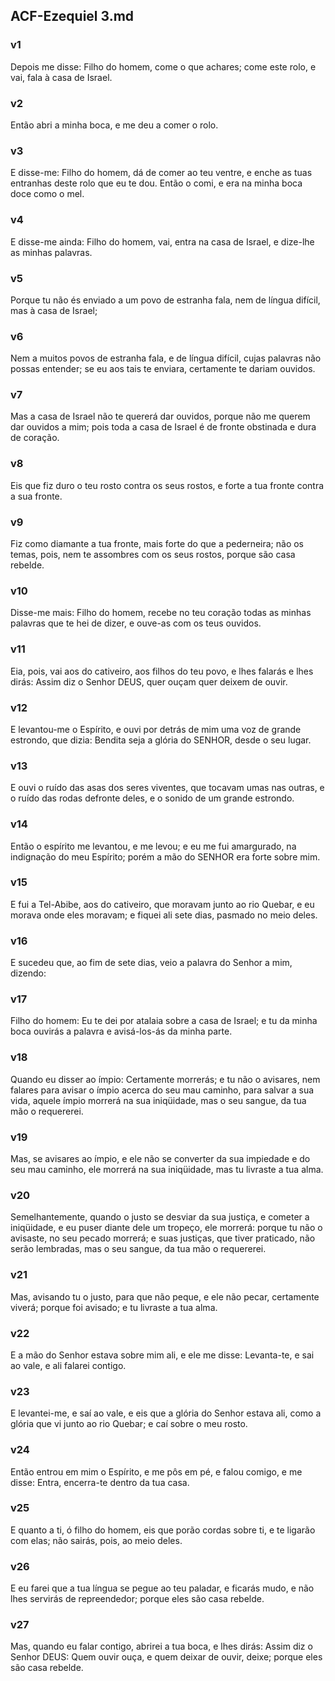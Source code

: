 ## ACF-Ezequiel 3.md
### v1
 Depois me disse: Filho do homem, come o que achares; come este rolo, e vai, fala à casa de Israel.
### v2
 Então abri a minha boca, e me deu a comer o rolo.
### v3
 E disse-me: Filho do homem, dá de comer ao teu ventre, e enche as tuas entranhas deste rolo que eu te dou. Então o comi, e era na minha boca doce como o mel.
### v4
 E disse-me ainda: Filho do homem, vai, entra na casa de Israel, e dize-lhe as minhas palavras.
### v5
 Porque tu não és enviado a um povo de estranha fala, nem de língua difícil, mas à casa de Israel;
### v6
 Nem a muitos povos de estranha fala, e de língua difícil, cujas palavras não possas entender; se eu aos tais te enviara, certamente te dariam ouvidos.
### v7
 Mas a casa de Israel não te quererá dar ouvidos, porque não me querem dar ouvidos a mim; pois toda a casa de Israel é de fronte obstinada e dura de coração.
### v8
 Eis que fiz duro o teu rosto contra os seus rostos, e forte a tua fronte contra a sua fronte.
### v9
 Fiz como diamante a tua fronte, mais forte do que a pederneira; não os temas, pois, nem te assombres com os seus rostos, porque são casa rebelde.
### v10
 Disse-me mais: Filho do homem, recebe no teu coração todas as minhas palavras que te hei de dizer, e ouve-as com os teus ouvidos.
### v11
 Eia, pois, vai aos do cativeiro, aos filhos do teu povo, e lhes falarás e lhes dirás: Assim diz o Senhor DEUS, quer ouçam quer deixem de ouvir.
### v12
 E levantou-me o Espírito, e ouvi por detrás de mim uma voz de grande estrondo, que dizia: Bendita seja a glória do SENHOR, desde o seu lugar.
### v13
 E ouvi o ruído das asas dos seres viventes, que tocavam umas nas outras, e o ruído das rodas defronte deles, e o sonido de um grande estrondo.
### v14
 Então o espírito me levantou, e me levou; e eu me fui amargurado, na indignação do meu Espírito; porém a mão do SENHOR era forte sobre mim.
### v15
 E fui a Tel-Abibe, aos do cativeiro, que moravam junto ao rio Quebar, e eu morava onde eles moravam; e fiquei ali sete dias, pasmado no meio deles.
### v16
 E sucedeu que, ao fim de sete dias, veio a palavra do Senhor a mim, dizendo:
### v17
 Filho do homem: Eu te dei por atalaia sobre a casa de Israel; e tu da minha boca ouvirás a palavra e avisá-los-ás da minha parte.
### v18
 Quando eu disser ao ímpio: Certamente morrerás; e tu não o avisares, nem falares para avisar o ímpio acerca do seu mau caminho, para salvar a sua vida, aquele ímpio morrerá na sua iniqüidade, mas o seu sangue, da tua mão o requererei.
### v19
 Mas, se avisares ao ímpio, e ele não se converter da sua impiedade e do seu mau caminho, ele morrerá na sua iniqüidade, mas tu livraste a tua alma.
### v20
 Semelhantemente, quando o justo se desviar da sua justiça, e cometer a iniqüidade, e eu puser diante dele um tropeço, ele morrerá: porque tu não o avisaste, no seu pecado morrerá; e suas justiças, que tiver praticado, não serão lembradas, mas o seu sangue, da tua mão o requererei.
### v21
 Mas, avisando tu o justo, para que não peque, e ele não pecar, certamente viverá; porque foi avisado; e tu livraste a tua alma.
### v22
 E a mão do Senhor estava sobre mim ali, e ele me disse: Levanta-te, e sai ao vale, e ali falarei contigo.
### v23
 E levantei-me, e saí ao vale, e eis que a glória do Senhor estava ali, como a glória que vi junto ao rio Quebar; e caí sobre o meu rosto.
### v24
 Então entrou em mim o Espírito, e me pôs em pé, e falou comigo, e me disse: Entra, encerra-te dentro da tua casa.
### v25
 E quanto a ti, ó filho do homem, eis que porão cordas sobre ti, e te ligarão com elas; não sairás, pois, ao meio deles.
### v26
 E eu farei que a tua língua se pegue ao teu paladar, e ficarás mudo, e não lhes servirás de repreendedor; porque eles são casa rebelde.
### v27
 Mas, quando eu falar contigo, abrirei a tua boca, e lhes dirás: Assim diz o Senhor DEUS: Quem ouvir ouça, e quem deixar de ouvir, deixe; porque eles são casa rebelde.
